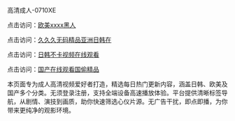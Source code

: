 高清成人-0710XE

点击访问：<a href="https://heiliaoxqkkct.pages.dev">欧美xxxx黑人</a>

点击访问：<a href="https://heiliaoxwd5i8.pages.dev">久久久无码精品亚洲日韩在</a>

点击访问：<a href="https://heiliaowzu4ur.pages.dev">日韩不卡视频在线观看</a>

点击访问：<a href="https://heiliaozj3tjd.pages.dev">国产在线观看国偷精品</a>

本页面专为成人高清视频爱好者打造，精选每日热门更新内容，涵盖日韩、欧美及国产多个分类。无须登录注册，支持全端设备高速播放体验。平台提供清晰标签导航，从剧情、演技到画质，助你快速筛选心仪片源。无广告干扰，即点即播，为你带来更纯净的观影环境。

<span style="display:none;">[Canonical link](https://github.com/rfv20250710/rfv8 ）</span>
